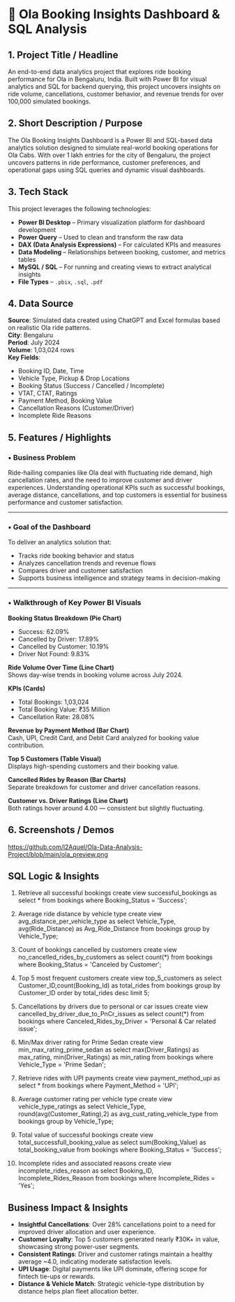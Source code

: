 # 🚖 Ola Booking Insights Dashboard & SQL Analysis

## 1. Project Title / Headline
An end-to-end data analytics project that explores ride booking performance for Ola in Bengaluru, India. Built with Power BI for visual analytics and SQL for backend querying, this project uncovers insights on ride volume, cancellations, customer behavior, and revenue trends for over 100,000 simulated bookings.

## 2. Short Description / Purpose
The Ola Booking Insights Dashboard is a Power BI and SQL-based data analytics solution designed to simulate real-world booking operations for Ola Cabs. With over 1 lakh entries for the city of Bengaluru, the project uncovers patterns in ride performance, customer preferences, and operational gaps using SQL queries and dynamic visual dashboards.

## 3. Tech Stack
This project leverages the following technologies:

- **Power BI Desktop** – Primary visualization platform for dashboard development  
- **Power Query** – Used to clean and transform the raw data  
- **DAX (Data Analysis Expressions)** – For calculated KPIs and measures  
- **Data Modeling** – Relationships between booking, customer, and metrics tables  
- **MySQL / SQL** – For running and creating views to extract analytical insights  
- **File Types** – `.pbix`, `.sql`, `.pdf`

## 4. Data Source
**Source**: Simulated data created using ChatGPT and Excel formulas based on realistic Ola ride patterns.  
**City**: Bengaluru  
**Period**: July 2024  
**Volume**: 1,03,024 rows  
**Key Fields**:
- Booking ID, Date, Time
- Vehicle Type, Pickup & Drop Locations
- Booking Status (Success / Cancelled / Incomplete)
- VTAT, CTAT, Ratings
- Payment Method, Booking Value
- Cancellation Reasons (Customer/Driver)
- Incomplete Ride Reasons

## 5. Features / Highlights
### • Business Problem
Ride-hailing companies like Ola deal with fluctuating ride demand, high cancellation rates, and the need to improve customer and driver experiences. Understanding operational KPIs such as successful bookings, average distance, cancellations, and top customers is essential for business performance and customer satisfaction.

---

### • Goal of the Dashboard
To deliver an analytics solution that:
- Tracks ride booking behavior and status
- Analyzes cancellation trends and revenue flows
- Compares driver and customer satisfaction
- Supports business intelligence and strategy teams in decision-making

---

### • Walkthrough of Key Power BI Visuals

**Booking Status Breakdown (Pie Chart)**  
- Success: 62.09%  
- Cancelled by Driver: 17.89%  
- Cancelled by Customer: 10.19%  
- Driver Not Found: 9.83%

**Ride Volume Over Time (Line Chart)**  
Shows day-wise trends in booking volume across July 2024.

**KPIs (Cards)**  
- Total Bookings: 1,03,024  
- Total Booking Value: ₹35 Million  
- Cancellation Rate: 28.08%

**Revenue by Payment Method (Bar Chart)**  
Cash, UPI, Credit Card, and Debit Card analyzed for booking value contribution.

**Top 5 Customers (Table Visual)**  
Displays high-spending customers and their booking value.

**Cancelled Rides by Reason (Bar Charts)**  
Separate breakdown for customer and driver cancellation reasons.

**Customer vs. Driver Ratings (Line Chart)**  
Both ratings hover around 4.00 — consistent but slightly fluctuating.

## 6. Screenshots / Demos
https://github.com/l2Aquel/Ola-Data-Analysis-Project/blob/main/ola_preview.png


## SQL Logic & Insights

1. Retrieve all successful bookings
   create view successful_bookings as select * from bookings where Booking_Status = 'Success';
   
2. Average ride distance by vehicle type
   create view avg_distance_per_vehicle_type as select Vehicle_Type, avg(Ride_Distance) as Avg_Ride_Distance from bookings group by Vehicle_Type;
   
3. Count of bookings cancelled by customers
   create view no_cancelled_rides_by_customers as select count(*) from bookings where Booking_Status = 'Canceled by Customer';
   
4. Top 5 most frequent customers
   create view top_5_customers as select Customer_ID,count(Booking_Id) as total_rides from bookings group by Customer_ID order by total_rides desc limit 5;
   
5. Cancellations by drivers due to personal or car issues
   create view cancelled_by_driver_due_to_PnCr_issues as select count(*) from bookings where Canceled_Rides_by_Driver = 'Personal & Car related issue';
     
6. Min/Max driver rating for Prime Sedan
   create view min_max_rating_prime_sedan as select max(Driver_Ratings) as max_rating, min(Driver_Ratings) as min_rating from bookings where Vehicle_Type = 'Prime Sedan';
    
7. Retrieve rides with UPI payments
   create view payment_method_upi as select * from bookings where Payment_Method = 'UPI';
    
8. Average customer rating per vehicle type
   create view vehicle_type_ratings as select Vehicle_Type, round(avg(Customer_Rating),2) as avg_cust_rating_vehicle_type from bookings group by Vehicle_Type;
    
9. Total value of successful bookings
   create view total_successfull_booking_value as select sum(Booking_Value) as total_booking_value from bookings where Booking_Status = 'Success';
     
10. Incomplete rides and associated reasons
    create view incomplete_rides_reason as select  Booking_ID, Incomplete_Rides_Reason from bookings where Incomplete_Rides = 'Yes';


## Business Impact & Insights

- **Insightful Cancellations**: Over 28% cancellations point to a need for improved driver allocation and user experience.
- **Customer Loyalty**: Top 5 customers generated nearly ₹30K+ in value, showcasing strong power-user segments.
- **Consistent Ratings**: Driver and customer ratings maintain a healthy average ~4.0, indicating moderate satisfaction levels.
- **UPI Usage**: Digital payments like UPI dominate, offering scope for fintech tie-ups or rewards.
- **Distance & Vehicle Match**: Strategic vehicle-type distribution by distance helps plan fleet allocation better.
    
